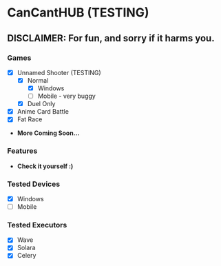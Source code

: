 # CanCantHUB (TESTING)
## DISCLAIMER: For fun, and sorry if it harms you.

### Games
- [x] Unnamed Shooter (TESTING)
  - [x] Normal
    - [x] Windows
    - [ ] Mobile - very buggy
  - [x] Duel Only
- [x] Anime Card Battle
- [x] Fat Race
- **More Coming Soon...**

### Features
- **Check it yourself :)**

### Tested Devices
- [x] Windows
- [ ] Mobile

### Tested Executors
- [x] Wave
- [x] Solara
- [x] Celery
